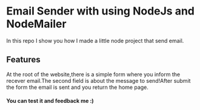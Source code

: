 # Email Sender with using NodeJs and NodeMailer
In this repo I show you how I made a little node project that send email.

## Features
At the root of the website,there is a simple form where you inform the recever email.The second field is about the message to send!After submit the form the email is sent and you return the home page.

#### You can test it and feedback me :)